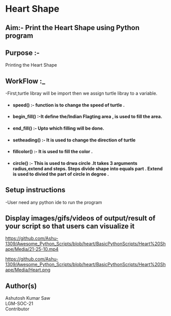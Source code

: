 # Heart Shape 
## Aim:- Print the Heart Shape  using Python program

## Purpose :-
   Printing the Heart Shape  

## WorkFlow :_
-First,turtle libray will be import then we assign turtle libray to a variable.
- #### speed() :- function is to change the speed of turtle .
- #### begin_fill() :-It define the/Indian Flagting area , is used to fill the area.
- #### end_fill() :- Upto which filling will be done.
- #### setheading() :- It is used to change the direction of turtle
- #### fillcolor() :- It is used to fill the color .
- #### circle() :- This is used to drwa circle .It takes 3 arguments radius,extend and steps. Steps divide shape into equals part . Extend is used to divied the part of circle in degree .


## Setup instructions
 -User need any python ide to run the program

## Display images/gifs/videos of output/result of your script so that users can visualize it

https://github.com/Ashu-1309/Awesome_Python_Scripts/blob/heart/BasicPythonScripts/Heart%20Shape/Media/21-25-10.mp4

https://github.com/Ashu-1309/Awesome_Python_Scripts/blob/heart/BasicPythonScripts/Heart%20Shape/Media/Heart.png

## Author(s)
Ashutosh Kumar Saw <br>
LGM-SOC-21 <br>
Contributor




